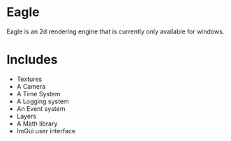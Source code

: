 # Eagle
Eagle is an 2d rendering engine that is currently only available for windows.


# Includes
- Textures
- A Camera
- A Time System
- A Logging system
- An Event system
- Layers
- A Math library
- ImGui user interface
